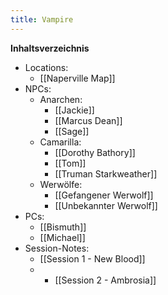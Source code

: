 ```yaml
---
title: Vampire
---
```

**Inhaltsverzeichnis**
- Locations:
	- [[Naperville Map]]
- NPCs:
	- Anarchen:
		- [[Jackie]]
		- [[Marcus Dean]]
		- [[Sage]]
	- Camarilla:
		- [[Dorothy Bathory]]
		- [[Tom]]
		- [[Truman Starkweather]]
	- Werwölfe:
		- [[Gefangener Werwolf]]
		- [[Unbekannter Werwolf]]
- PCs:
	- [[Bismuth]]
	- [[Michael]]
- Session-Notes:
	- [[Session 1 - New Blood]]
	- - [[Session 2 - Ambrosia]]